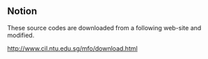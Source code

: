 Notion
----

These source codes are downloaded from a following web-site and modified.

http://www.cil.ntu.edu.sg/mfo/download.html
